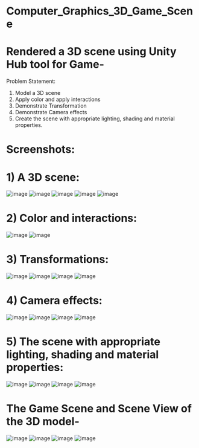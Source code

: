 # Computer_Graphics_3D_Game_Scene
  
  # Rendered a 3D scene using Unity Hub tool for Game-
                                                        

 Problem Statement:
 1.	Model a 3D scene
 2.	Apply color and apply interactions
 3.	Demonstrate Transformation
 4.	Demonstrate Camera effects
 5.	Create the scene with appropriate lighting, shading and material properties.

# Screenshots:	


# 1)	A 3D scene:


![image](https://user-images.githubusercontent.com/76741091/159171565-56011f56-51ff-4cf0-a514-6cca4a328bd9.png)
![image](https://user-images.githubusercontent.com/76741091/159171582-cdffe9ff-b3d5-4209-bfa0-a8d2fe9e55d1.png)
![image](https://user-images.githubusercontent.com/76741091/159171621-b238b258-d3a5-4cf4-969d-d3225290a4df.png)
![image](https://user-images.githubusercontent.com/76741091/159171633-a533857a-c981-45a4-b770-cba001e74414.png)
![image](https://user-images.githubusercontent.com/76741091/159171644-92f237b5-8c51-4793-b8a5-96d7038f9d13.png)


# 2)	Color and interactions:


![image](https://user-images.githubusercontent.com/76741091/159171653-9d92cbf0-7294-4a6f-8159-41625493c200.png)
![image](https://user-images.githubusercontent.com/76741091/159171701-bbca6f94-87c1-48e7-bc27-0985da0aed18.png)


# 3)	Transformations:


![image](https://user-images.githubusercontent.com/76741091/159171709-a74f4e7b-290f-4b7c-9604-42c5b308e8d3.png)
![image](https://user-images.githubusercontent.com/76741091/159171713-eea30612-4741-4d87-9ecc-bb6de5398eef.png)
![image](https://user-images.githubusercontent.com/76741091/159171721-c08e42c6-698d-4242-ba77-7656f2dea0cf.png)
![image](https://user-images.githubusercontent.com/76741091/159171725-70e9f4dd-4c48-4cf0-8a0b-605cff4158eb.png)


# 4)	Camera effects:


![image](https://user-images.githubusercontent.com/76741091/159171731-9d9cef4a-ef62-4d6a-8864-e56189dbd636.png)
![image](https://user-images.githubusercontent.com/76741091/159171741-738ce5ba-ea4b-4041-b878-216f62ca2b35.png)
![image](https://user-images.githubusercontent.com/76741091/159171753-bc5eeb4c-cb58-440b-ba6d-909a791a0255.png)
![image](https://user-images.githubusercontent.com/76741091/159171760-7c715e33-9788-48ec-b2ef-641a568f6408.png)


# 5)	The scene with appropriate lighting, shading and material properties:


![image](https://user-images.githubusercontent.com/76741091/159171768-eae0e782-8035-4373-810d-503769f4ce47.png)
![image](https://user-images.githubusercontent.com/76741091/159171790-c74fe8ab-2958-4561-8af7-1db48deccee1.png)
![image](https://user-images.githubusercontent.com/76741091/159171796-3caa5d98-a514-43da-9ce1-933e1220b382.png)
![image](https://user-images.githubusercontent.com/76741091/159171801-d0fff4b8-e3a6-485b-95ad-8124771a8cd2.png)


   # The Game Scene and Scene View of the 3D model-
                                                
                                                
![image](https://user-images.githubusercontent.com/76741091/159171814-e1c3c00e-b0dd-44f5-af02-6e025390ef87.png)
![image](https://user-images.githubusercontent.com/76741091/159171820-2f12c1a9-d279-4a70-a9dc-abcbb31b17ea.png)
![image](https://user-images.githubusercontent.com/76741091/159171832-f872e4c6-3679-4c30-8f06-bdeaf294b2b3.png)
![image](https://user-images.githubusercontent.com/76741091/159171839-233cd318-d187-4f0a-984a-75cfe42f6c0e.png)
